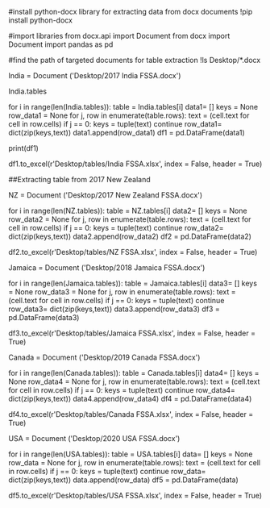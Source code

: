 #install python-docx library for extracting data from docx documents
!pip install python-docx

#import libraries 
from docx.api import Document
from docx import Document 
import pandas as pd

#find the path of targeted documents for table extraction 
!ls Desktop/*.docx

India = Document ('Desktop/2017 India FSSA.docx')

India.tables

for i in range(len(India.tables)):
    table = India.tables[i]
    data1= []
    keys = None
    row_data1 = None
    for j, row in enumerate(table.rows):
        text = (cell.text for cell in row.cells)
        if j == 0:
            keys = tuple(text)
            continue
        row_data1= dict(zip(keys,text))
        data1.append(row_data1)
    df1 = pd.DataFrame(data1)



print(df1)

df1.to_excel(r'Desktop/tables/India FSSA.xlsx', index = False, header = True)

##Extracting table from 2017 New Zealand 

NZ = Document ('Desktop/2017 New Zealand FSSA.docx')

for i in range(len(NZ.tables)):
    table = NZ.tables[i]
    data2= []
    keys = None
    row_data2 = None
    for j, row in enumerate(table.rows):
        text = (cell.text for cell in row.cells)
        if j == 0:
            keys = tuple(text)
            continue
        row_data2= dict(zip(keys,text))
        data2.append(row_data2)
    df2 = pd.DataFrame(data2)



df2.to_excel(r'Desktop/tables/NZ FSSA.xlsx', index = False, header = True)

Jamaica = Document ('Desktop/2018 Jamaica FSSA.docx')


for i in range(len(Jamaica.tables)):
    table = Jamaica.tables[i]
    data3= []
    keys = None
    row_data3 = None
    for j, row in enumerate(table.rows):
        text = (cell.text for cell in row.cells)
        if j == 0:
            keys = tuple(text)
            continue
        row_data3= dict(zip(keys,text))
        data3.append(row_data3)
    df3 = pd.DataFrame(data3)



df3.to_excel(r'Desktop/tables/Jamaica FSSA.xlsx', index = False, header = True)

Canada = Document ('Desktop/2019 Canada FSSA.docx')



for i in range(len(Canada.tables)):
    table = Canada.tables[i]
    data4= []
    keys = None
    row_data4 = None
    for j, row in enumerate(table.rows):
        text = (cell.text for cell in row.cells)
        if j == 0:
            keys = tuple(text)
            continue
        row_data4= dict(zip(keys,text))
        data4.append(row_data4)
    df4 = pd.DataFrame(data4)

df4.to_excel(r'Desktop/tables/Canada FSSA.xlsx', index = False, header = True)

USA = Document ('Desktop/2020 USA FSSA.docx')



for i in range(len(USA.tables)):
    table = USA.tables[i]
    data= []
    keys = None
    row_data = None
    for j, row in enumerate(table.rows):
        text = (cell.text for cell in row.cells)
        if j == 0:
            keys = tuple(text)
            continue
        row_data= dict(zip(keys,text))
        data.append(row_data)
    df5 = pd.DataFrame(data)



df5.to_excel(r'Desktop/tables/USA FSSA.xlsx', index = False, header = True)

